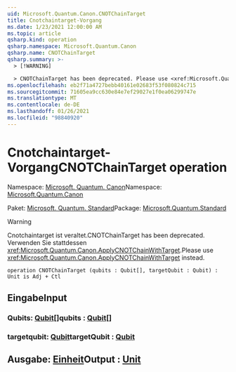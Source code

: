 ```yaml
---
uid: Microsoft.Quantum.Canon.CNOTChainTarget
title: Cnotchaintarget-Vorgang
ms.date: 1/23/2021 12:00:00 AM
ms.topic: article
qsharp.kind: operation
qsharp.namespace: Microsoft.Quantum.Canon
qsharp.name: CNOTChainTarget
qsharp.summary: >-
  > [!WARNING]

  > CNOTChainTarget has been deprecated. Please use <xref:Microsoft.Quantum.Canon.ApplyCNOTChainWithTarget> instead.
ms.openlocfilehash: eb2f71a4727bebb40161e02683f53f080824c715
ms.sourcegitcommit: 71605ea9cc630e84e7ef29027e1f0ea06299747e
ms.translationtype: MT
ms.contentlocale: de-DE
ms.lasthandoff: 01/26/2021
ms.locfileid: "98840920"
---
```

# <a name="cnotchaintarget-operation"></a><span data-ttu-id="60894-102">Cnotchaintarget-Vorgang</span><span class="sxs-lookup"><span data-stu-id="60894-102">CNOTChainTarget operation</span></span>

<span data-ttu-id="60894-103">Namespace: [Microsoft. Quantum. Canon](xref:Microsoft.Quantum.Canon)</span><span class="sxs-lookup"><span data-stu-id="60894-103">Namespace: [Microsoft.Quantum.Canon](xref:Microsoft.Quantum.Canon)</span></span>

<span data-ttu-id="60894-104">Paket: [Microsoft. Quantum. Standard](https://nuget.org/packages/Microsoft.Quantum.Standard)</span><span class="sxs-lookup"><span data-stu-id="60894-104">Package: [Microsoft.Quantum.Standard](https://nuget.org/packages/Microsoft.Quantum.Standard)</span></span>


> [!WARNING]
> <span data-ttu-id="60894-105">Cnotchaintarget ist veraltet.</span><span class="sxs-lookup"><span data-stu-id="60894-105">CNOTChainTarget has been deprecated.</span></span> <span data-ttu-id="60894-106">Verwenden Sie stattdessen <xref:Microsoft.Quantum.Canon.ApplyCNOTChainWithTarget>.</span><span class="sxs-lookup"><span data-stu-id="60894-106">Please use <xref:Microsoft.Quantum.Canon.ApplyCNOTChainWithTarget> instead.</span></span>



```qsharp
operation CNOTChainTarget (qubits : Qubit[], targetQubit : Qubit) : Unit is Adj + Ctl
```


## <a name="input"></a><span data-ttu-id="60894-107">Eingabe</span><span class="sxs-lookup"><span data-stu-id="60894-107">Input</span></span>

### <a name="qubits--qubit"></a><span data-ttu-id="60894-108">Qubits: [Qubit](xref:microsoft.quantum.lang-ref.qubit)[]</span><span class="sxs-lookup"><span data-stu-id="60894-108">qubits : [Qubit](xref:microsoft.quantum.lang-ref.qubit)[]</span></span>




### <a name="targetqubit--qubit"></a><span data-ttu-id="60894-109">targetqubit: [Qubit](xref:microsoft.quantum.lang-ref.qubit)</span><span class="sxs-lookup"><span data-stu-id="60894-109">targetQubit : [Qubit](xref:microsoft.quantum.lang-ref.qubit)</span></span>





## <a name="output--unit"></a><span data-ttu-id="60894-110">Ausgabe: [Einheit](xref:microsoft.quantum.lang-ref.unit)</span><span class="sxs-lookup"><span data-stu-id="60894-110">Output : [Unit](xref:microsoft.quantum.lang-ref.unit)</span></span>

